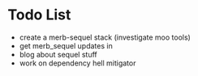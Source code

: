 Todo List
=============

* create a merb-sequel stack (investigate moo tools)
* get merb\_sequel updates in
* blog about sequel stuff
* work on dependency hell mitigator
